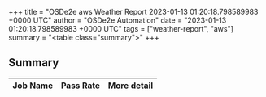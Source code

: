 +++
title = "OSDe2e aws Weather Report 2023-01-13 01:20:18.798589983 +0000 UTC"
author = "OSDe2e Automation"
date = "2023-01-13 01:20:18.798589983 +0000 UTC"
tags = ["weather-report", "aws"]
summary = "<table class=\"summary\"></table>"
+++
## Summary

| Job Name | Pass Rate | More detail |
|----------|-----------|-------------|




